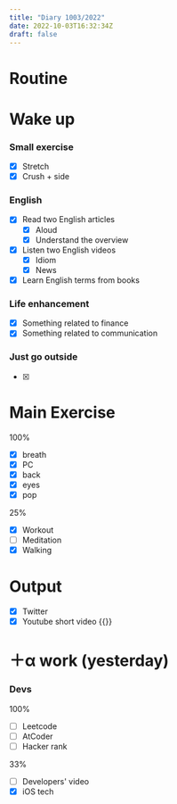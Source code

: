 ```yaml
---
title: "Diary 1003/2022"  
date: 2022-10-03T16:32:34Z
draft: false
---
```


# Routine

# Wake up

### Small exercise

- [x]  Stretch
- [x]  Crush + side

### English

- [x]  Read two English articles
    - [x]  Aloud
    - [x]  Understand the overview
- [x]  Listen two English videos
    - [x]  Idiom
    - [x]  News
- [x]  Learn English terms from books

### Life enhancement

- [x]  Something related to finance
- [x]  Something related to communication

### Just go outside

- [x]  

# Main Exercise

100%

- [x]  breath
- [x]  PC
- [x]  back
- [x]  eyes
- [x]  pop

25%

- [x]  Workout
- [ ]  Meditation
- [x]  Walking

# Output

- [x]  Twitter
- [x]  Youtube short video {{<youtube ll6y3QjRIlM>}}

# ＋α work (yesterday)

### Devs

100%

- [ ]  Leetcode
- [ ]  AtCoder
- [ ]  Hacker rank

33%

- [ ]  Developers' video
- [x]  iOS tech